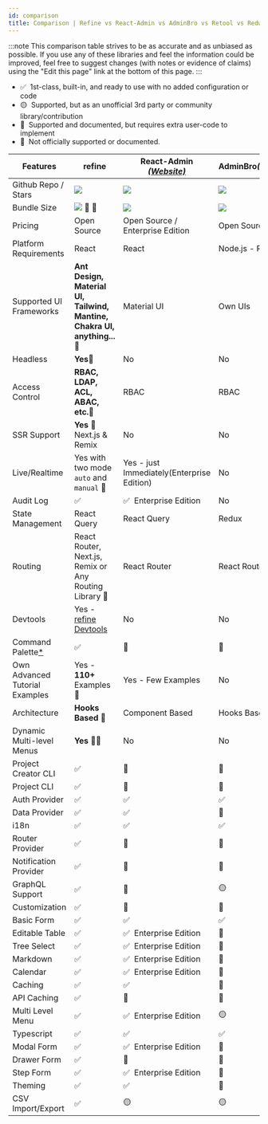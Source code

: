 ```yaml
---
id: comparison
title: Comparison | Refine vs React-Admin vs AdminBro vs Retool vs Redwood
---
```


:::note
This comparison table strives to be as accurate and as unbiased as possible. If you use any of these libraries and feel the information could be improved, feel free to suggest changes (with notes or evidence of claims) using the "Edit this page" link at the bottom of this page.
:::

-   ✅ &nbsp;1st-class, built-in, and ready to use with no added configuration or code
-   🟡 &nbsp;Supported, but as an unofficial 3rd party or community library/contribution
-   🔶 &nbsp;Supported and documented, but requires extra user-code to implement
-   🛑 &nbsp;Not officially supported or documented.

| Features                             | refine                                                                                               | React-Admin [_(Website)_][react-admin]     | AdminBro[_(Website)_][adminjs]   | Retool[_(Website)_][retool] | Redwood[_(Website)_][redwood]                         |
| ------------------------------------ | ---------------------------------------------------------------------------------------------------- | ------------------------------------------ | -------------------------------- | --------------------------- | ----------------------------------------------------- |
| Github Repo / Stars                  | [![][stars-refine]][gh-refine]                                                                       | [![][stars-react-admin]][gh-react-admin]   | [![][stars-adminjs]][gh-adminjs] | -                           | [![][stars-redwood]][gh-redwood]                      |
| Bundle Size                          | [![][bp-refine]][bpl-refine] 🚀 🚀                                                                     | [![][bp-react-admin]][bpl-react-admin]     | [![][bp-adminjs]][bpl-adminjs]   | -                           | [![][bp-redwood]][bpl-redwood]                        |
| Pricing                              | Open Source                                                                                          | Open Source / Enterprise Edition           | Open Source                      | [_Pricing_][retool-pricing] | Open Source                                           |
| Platform Requirements                | React                                                                                                | React                                      | Node.js - React                  | Cloud / Self-hosted         | React - Node                                          |
| Supported UI Frameworks              | **Ant Design, Material UI, Tailwind, Mantine, Chakra UI, anything...**🚀                              | Material UI                                | Own UIs                          | Own UIs                     | Tailwind, Chakra, Mantine, WindiCSS and custom styles |
| Headless                             | **Yes**🚀                                                                                             | No                                         | No                               | No                          | No                                                    |
| Access Control                       | **RBAC, LDAP, ACL, ABAC, etc.**🚀                                                                     | RBAC                                       | RBAC                             | RBAC                        | RBAC                                                  |
| SSR Support                          | **Yes** 🚀 Next.js & Remix                                                                            | No                                         | No                               | No                          | No                                                    |
| Live/Realtime                        | Yes with two mode `auto` and `manual` 🚀                                                              | Yes - just Immediately(Enterprise Edition) | No                               | No                          | Yes, with api/webhooks                                |
| Audit Log                            | ✅                                                                                                    | ✅ &nbsp;Enterprise Edition                 | No                               | Yes                         | Yes                                                   |
| State Management                     | React Query                                                                                          | React Query                                | Redux                            | -                           | Apollo GraphQL                                        |
| Routing                              | React Router, Next.js, Remix or Any Routing Library 🚀                                                | React Router                               | React Router                     | -                           | @redwoodjs/router                                     |
| Devtools                             | Yes - [refine Devtools](https://github.com/refinedev/refine/blob/master/packages/devtools/README.md) | No                                         | No                               | No                          | Storybook, Pino, Jest                                 |
| Command Palette[\*][command-palette] | ✅                                                                                                    | 🛑                                          | 🛑                                | 🛑                           | 🛑                                                     |
| Own Advanced Tutorial Examples       | Yes - **110+** Examples 🚀                                                                            | Yes - Few Examples                         | No                               | No                          | Yes, Divided in Chapters                              |
| Architecture                         | **Hooks Based** 🚀                                                                                    | Component Based                            | Hooks Based                      | -                           | Component Based                                       |
| Dynamic Multi-level Menus            | **Yes** 🚀🚀                                                                                           | No                                         | No                               | -                           | No                                                    |
| Project Creator CLI                  | ✅                                                                                                    | 🛑                                          | 🛑                                | 🛑                           | ✅                                                     |
| Project CLI                          | ✅                                                                                                    | 🛑                                          | 🛑                                | 🛑                           | ✅                                                     |
| Auth Provider                        | ✅                                                                                                    | ✅                                          | ✅                                | ✅                           | ✅                                                     |
| Data Provider                        | ✅                                                                                                    | ✅                                          | 🔶                                | ✅                           | ✅                                                     |
| i18n                                 | ✅                                                                                                    | ✅                                          | ✅                                | -                           | ✅                                                     |
| Router Provider                      | ✅                                                                                                    | 🛑                                          | 🛑                                | -                           | ✅                                                     |
| Notification Provider                | ✅                                                                                                    | 🛑                                          | 🛑                                | -                           | ✅                                                     |
| GraphQL Support                      | ✅                                                                                                    | 🔶                                          | 🟡                                | ✅                           | ✅                                                     |
| Customization                        | ✅                                                                                                    | 🔶                                          | 🔶                                | 🛑                           | 🔶                                                     |
| Basic Form                           | ✅                                                                                                    | ✅                                          | ✅                                | ✅                           | ✅                                                     |
| Editable Table                       | ✅                                                                                                    | ✅ &nbsp;Enterprise Edition                 | 🛑                                | ✅                           | ✅                                                     |
| Tree Select                          | ✅                                                                                                    | ✅ &nbsp;Enterprise Edition                 | 🛑                                | 🛑                           | 🛑                                                     |
| Markdown                             | ✅                                                                                                    | ✅ &nbsp;Enterprise Edition                 | 🛑                                | ✅                           | 🔶                                                     |
| Calendar                             | ✅                                                                                                    | ✅ &nbsp;Enterprise Edition                 | 🛑                                | ✅                           | 🛑                                                     |
| Caching                              | ✅                                                                                                    | ✅                                          | 🛑                                | 🛑                           | ✅                                                     |
| API Caching                          | ✅                                                                                                    | 🛑                                          | 🛑                                | 🛑                           | ✅                                                     |
| Multi Level Menu                     | ✅                                                                                                    | ✅ &nbsp;Enterprise Edition                 | 🟡                                | ✅                           | 🛑                                                     |
| Typescript                           | ✅                                                                                                    | ✅                                          | ✅                                | -                           | ✅                                                     |
| Modal Form                           | ✅                                                                                                    | ✅ &nbsp;Enterprise Edition                 | 🛑                                | ✅                           | ✅                                                     |
| Drawer Form                          | ✅                                                                                                    | 🔶                                          | 🛑                                | 🛑                           | 🛑                                                     |
| Step Form                            | ✅                                                                                                    | ✅ &nbsp;Enterprise Edition                 | 🛑                                | 🛑                           | 🛑                                                     |
| Theming                              | ✅                                                                                                    | ✅                                          | 🔶                                | ✅                           | 🔶                                                     |
| CSV Import/Export                    | ✅                                                                                                    | 🟡                                          | 🟡                                | ✅                           | 🛑                                                     |

<!-- -->

[stars-refine]: https://img.shields.io/github/stars/refinedev/refine?label=%F0%9F%8C%9F
[gh-refine]: https://github.com/refinedev/refine
[bpl-refine]: https://bundlephobia.com/result?p=@refinedev/core
[bp-refine]: https://badgen.net/bundlephobia/minzip/@refinedev/core?label=💾
[command-palette]: /docs/examples/command-palette.md

<!-- -->

[react-admin]: https://marmelab.com/react-admin/
[react-enterprise]: https://marmelab.com/ra-enterprise/
[stars-react-admin]: https://img.shields.io/github/stars/marmelab/react-admin?label=%F0%9F%8C%9F
[gh-react-admin]: https://github.com/marmelab/react-admin
[bpl-react-admin]: https://bundlephobia.com/result?p=react-admin
[bp-react-admin]: https://badgen.net/bundlephobia/minzip/react-admin?label=💾

<!-- -->

[adminjs]: https://adminbro.com/index.html
[stars-adminjs]: https://img.shields.io/github/stars/SoftwareBrothers/adminjs?label=%F0%9F%8C%9F
[gh-adminjs]: https://github.com/SoftwareBrothers/adminjs
[bpl-adminjs]: https://bundlephobia.com/result?p=admin-bro
[bp-adminjs]: https://badgen.net/bundlephobia/minzip/admin-bro?label=💾

<!-- -->

[retool]: https://retool.com/
[retool-pricing]: https://retool.com/pricing/

<!-- -->

[redwood]: https://redwoodjs.com/
[stars-redwood]: https://img.shields.io/github/stars/redwoodjs/redwood?label=%F0%9F%8C%9F
[gh-redwood]: https://github.com/redwoodjs/redwood
[bpl-redwood]: https://bundlephobia.com/result?p=@redwoodjs/core
[bp-redwood]: https://badgen.net/bundlephobia/minzip/@redwoodjs/core?label=💾